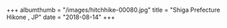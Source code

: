 +++
albumthumb = "/images/hitchhike-00080.jpg"
title = "Shiga Prefecture Hikone , JP"
date = "2018-08-14"
+++
